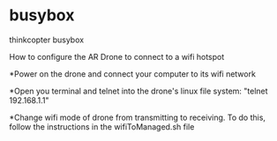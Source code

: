 busybox
=======

thinkcopter busybox

How to configure the AR Drone to connect to a wifi hotspot

*Power on the drone and connect your computer to its wifi network

*Open you terminal and telnet into the drone's linux file system: "telnet 192.168.1.1"

*Change wifi mode of drone from transmitting
to receiving. To do this, follow the instructions in the wifiToManaged.sh file

